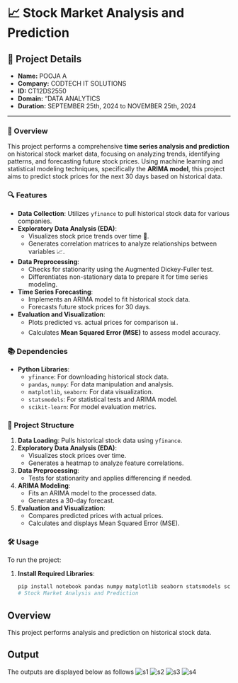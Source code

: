 # 📈 Stock Market Analysis and Prediction
## 📄 Project Details
- **Name:** POOJA A
- **Company:** CODTECH IT SOLUTIONS
- **ID:** CT12DS2550
- **Domain:** “DATA ANALYTICS
- **Duration:** SEPTEMBER 25th, 2024 to NOVEMBER 25th, 2024

---

### 🚀 Overview
This project performs a comprehensive **time series analysis and prediction** on historical stock market data, focusing on analyzing trends, identifying patterns, and forecasting future stock prices. Using machine learning and statistical modeling techniques, specifically the **ARIMA model**, this project aims to predict stock prices for the next 30 days based on historical data.

### 🔍 Features
- **Data Collection**: Utilizes `yfinance` to pull historical stock data for various companies.
- **Exploratory Data Analysis (EDA)**:
  - Visualizes stock price trends over time 📅.
  - Generates correlation matrices to analyze relationships between variables 📈.
- **Data Preprocessing**:
  - Checks for stationarity using the Augmented Dickey-Fuller test.
  - Differentiates non-stationary data to prepare it for time series modeling.
- **Time Series Forecasting**:
  - Implements an ARIMA model to fit historical stock data.
  - Forecasts future stock prices for 30 days.
- **Evaluation and Visualization**:
  - Plots predicted vs. actual prices for comparison 📊.
  - Calculates **Mean Squared Error (MSE)** to assess model accuracy.

### 📚 Dependencies
- **Python Libraries**:
  - `yfinance`: For downloading historical stock data.
  - `pandas`, `numpy`: For data manipulation and analysis.
  - `matplotlib`, `seaborn`: For data visualization.
  - `statsmodels`: For statistical tests and ARIMA model.
  - `scikit-learn`: For model evaluation metrics.

### 📂 Project Structure
1. **Data Loading**: Pulls historical stock data using `yfinance`.
2. **Exploratory Data Analysis (EDA)**:
   - Visualizes stock prices over time.
   - Generates a heatmap to analyze feature correlations.
3. **Data Preprocessing**:
   - Tests for stationarity and applies differencing if needed.
4. **ARIMA Modeling**:
   - Fits an ARIMA model to the processed data.
   - Generates a 30-day forecast.
5. **Evaluation and Visualization**:
   - Compares predicted prices with actual prices.
   - Calculates and displays Mean Squared Error (MSE).

### 🛠 Usage
To run the project:
1. **Install Required Libraries**:
   ```bash
   pip install notebook pandas numpy matplotlib seaborn statsmodels scikit-learn yfinance
   # Stock Market Analysis and Prediction

## Overview
This project performs analysis and prediction on historical stock data.
## Output
The outputs are displayed below as follows
![s1](https://github.com/user-attachments/assets/2ac73f7f-465a-4f57-8d5d-baa4c8135cd1)
![s2](https://github.com/user-attachments/assets/f2782872-c65f-444e-9630-446e9f9a4e6e)
![s3](https://github.com/user-attachments/assets/af58b044-6035-428f-8db2-2dc05633ef4c)
![s4](https://github.com/user-attachments/assets/c89ced9b-52c5-4216-9bf5-22734ccce72f)




